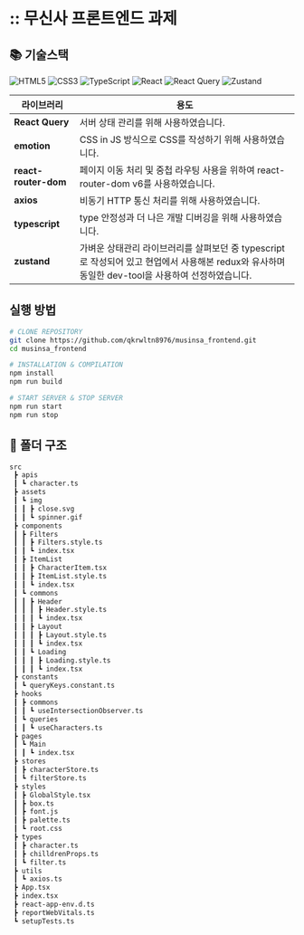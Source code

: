 # :: 무신사 프론트엔드 과제
## 📚 기술스택

![HTML5](https://img.shields.io/badge/html5-%23E34F26.svg?style=for-the-badge&logo=html5&logoColor=white)
![CSS3](https://img.shields.io/badge/css3-%231572B6.svg?style=for-the-badge&logo=css3&logoColor=white)
![TypeScript](https://img.shields.io/badge/typescript-%23007ACC.svg?style=for-the-badge&logo=typescript&logoColor=white)
![React](https://img.shields.io/badge/react-%2320232a.svg?style=for-the-badge&logo=react&logoColor=%2361DAFB)
![React Query](https://img.shields.io/badge/-React%20Query-FF4154?style=for-the-badge&logo=react%20query&logoColor=white)
![Zustand](https://img.shields.io/badge/-zustand-brightgreen)

| 라이브러리           | 용도                                                                                |
| -------------------- | ----------------------------------------------------------------------------------- |
| **React Query**      | 서버 상태 관리를 위해 사용하였습니다.                                               |
| **emotion**          | CSS in JS 방식으로 CSS를 작성하기 위해 사용하였습니다.                              |
| **react-router-dom** | 페이지 이동 처리 및 중첩 라우팅 사용을 위하여 react-router-dom v6를 사용하였습니다. |
| **axios**            | 비동기 HTTP 통신 처리를 위해 사용하였습니다.                                        |
| **typescript**       | type 안정성과 더 나은 개발 디버깅을 위해 사용하였습니다.                            |
| **zustand**       | 가벼운 상태관리 라이브러리를 살펴보던 중 typescript로 작성되어 있고 현업에서 사용해본 redux와 유사하며 동일한 dev-tool을 사용하여 선정하였습니다.     |

## 실행 방법

```bash
# CLONE REPOSITORY
git clone https://github.com/qkrwltn8976/musinsa_frontend.git
cd musinsa_frontend

# INSTALLATION & COMPILATION
npm install
npm run build

# START SERVER & STOP SERVER
npm run start
npm run stop
```

## :open_file_folder: 폴더 구조
```sh
src
 ┣ apis
 ┃ ┗ character.ts
 ┣ assets
 ┃ ┗ img
 ┃ ┃ ┣ close.svg
 ┃ ┃ ┗ spinner.gif
 ┣ components
 ┃ ┣ Filters
 ┃ ┃ ┣ Filters.style.ts
 ┃ ┃ ┗ index.tsx
 ┃ ┣ ItemList
 ┃ ┃ ┣ CharacterItem.tsx
 ┃ ┃ ┣ ItemList.style.ts
 ┃ ┃ ┗ index.tsx
 ┃ ┗ commons
 ┃ ┃ ┣ Header
 ┃ ┃ ┃ ┣ Header.style.ts
 ┃ ┃ ┃ ┗ index.tsx
 ┃ ┃ ┣ Layout
 ┃ ┃ ┃ ┣ Layout.style.ts
 ┃ ┃ ┃ ┗ index.tsx
 ┃ ┃ ┗ Loading
 ┃ ┃ ┃ ┣ Loading.style.ts
 ┃ ┃ ┃ ┗ index.tsx
 ┣ constants
 ┃ ┗ queryKeys.constant.ts
 ┣ hooks
 ┃ ┣ commons
 ┃ ┃ ┗ useIntersectionObserver.ts
 ┃ ┗ queries
 ┃ ┃ ┗ useCharacters.ts
 ┣ pages
 ┃ ┗ Main
 ┃ ┃ ┗ index.tsx
 ┣ stores
 ┃ ┣ characterStore.ts
 ┃ ┗ filterStore.ts
 ┣ styles
 ┃ ┣ GlobalStyle.tsx
 ┃ ┣ box.ts
 ┃ ┣ font.js
 ┃ ┣ palette.ts
 ┃ ┗ root.css
 ┣ types
 ┃ ┣ character.ts
 ┃ ┣ chilldrenProps.ts
 ┃ ┗ filter.ts
 ┣ utils
 ┃ ┗ axios.ts
 ┣ App.tsx
 ┣ index.tsx
 ┣ react-app-env.d.ts
 ┣ reportWebVitals.ts
 ┗ setupTests.ts
```
